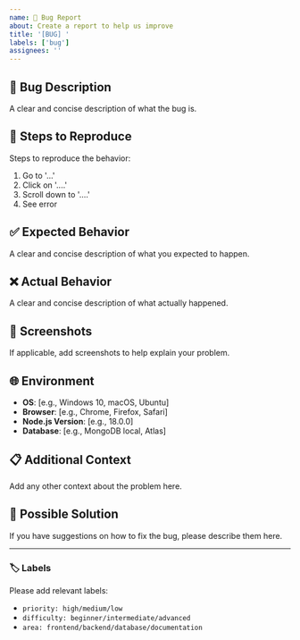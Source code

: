 ```yaml
---
name: 🐛 Bug Report
about: Create a report to help us improve
title: '[BUG] '
labels: ['bug']
assignees: ''
---
```


## 🐛 Bug Description
A clear and concise description of what the bug is.

## 🔄 Steps to Reproduce
Steps to reproduce the behavior:
1. Go to '...'
2. Click on '....'
3. Scroll down to '....'
4. See error

## ✅ Expected Behavior
A clear and concise description of what you expected to happen.

## ❌ Actual Behavior
A clear and concise description of what actually happened.

## 📸 Screenshots
If applicable, add screenshots to help explain your problem.

## 🌐 Environment
- **OS**: [e.g., Windows 10, macOS, Ubuntu]
- **Browser**: [e.g., Chrome, Firefox, Safari]
- **Node.js Version**: [e.g., 18.0.0]
- **Database**: [e.g., MongoDB local, Atlas]

## 📋 Additional Context
Add any other context about the problem here.

## 🔧 Possible Solution
If you have suggestions on how to fix the bug, please describe them here.

---

### 🏷️ Labels
Please add relevant labels:
- `priority: high/medium/low`
- `difficulty: beginner/intermediate/advanced`
- `area: frontend/backend/database/documentation`